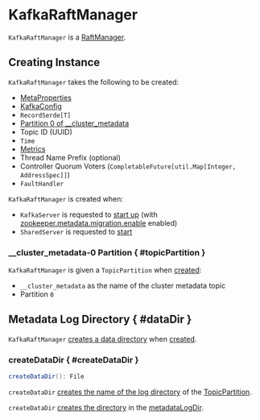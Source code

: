 # KafkaRaftManager

`KafkaRaftManager` is a [RaftManager](RaftManager.md).

## Creating Instance

`KafkaRaftManager` takes the following to be created:

* <span id="metaProperties"> [MetaProperties](MetaProperties.md)
* <span id="config"> [KafkaConfig](../KafkaConfig.md)
* <span id="recordSerde"> `RecordSerde[T]`
* [Partition 0 of __cluster_metadata](#topicPartition)
* <span id="topicId"> Topic ID (UUID)
* <span id="time"> `Time`
* <span id="metrics"> [Metrics](../metrics/Metrics.md)
* <span id="threadNamePrefixOpt"> Thread Name Prefix (optional)
* <span id="controllerQuorumVotersFuture"> Controller Quorum Voters (`CompletableFuture[util.Map[Integer, AddressSpec]]`)
* <span id="fatalFaultHandler"> `FaultHandler`

`KafkaRaftManager` is created when:

* `KafkaServer` is requested to [start up](../broker/KafkaServer.md#startup) (with [zookeeper.metadata.migration.enable](../KafkaConfig.md#zookeeper.metadata.migration.enable) enabled)
* `SharedServer` is requested to [start](SharedServer.md#start)

### \_\_cluster_metadata-0 Partition { #topicPartition }

`KafkaRaftManager` is given a `TopicPartition` when [created](#creating-instance):

* `__cluster_metadata` as the name of the cluster metadata topic
* Partition `0`

## Metadata Log Directory { #dataDir }

`KafkaRaftManager` [creates a data directory](KafkaRaftManager.md#createDataDir) when [created](#creating-instance).

### createDataDir { #createDataDir }

```scala
createDataDir(): File
```

`createDataDir` [creates the name of the log directory](../log/UnifiedLog.md#logDirName) of the [TopicPartition](#topicPartition).

`createDataDir` [creates the directory](#createLogDirectory) in the [metadataLogDir](../KafkaConfig.md#metadataLogDir).
